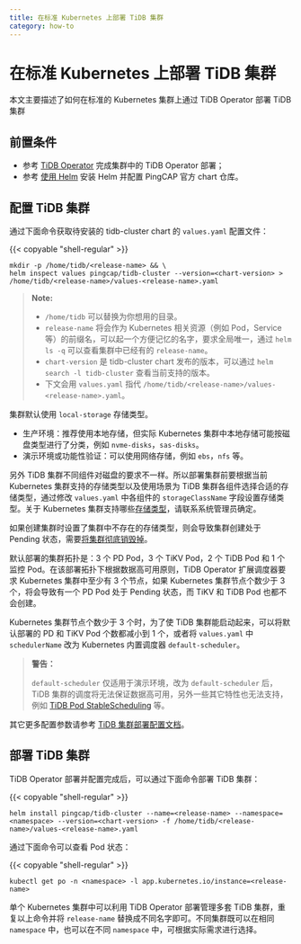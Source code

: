 ```yaml
---
title: 在标准 Kubernetes 上部署 TiDB 集群
category: how-to
---
```


# 在标准 Kubernetes 上部署 TiDB 集群

本文主要描述了如何在标准的 Kubernetes 集群上通过 TiDB Operator 部署 TiDB 集群

## 前置条件

* 参考 [TiDB Operator](/dev/tidb-in-kubernetes/deploy/tidb-operator.md) 完成集群中的 TiDB Operator 部署；
* 参考 [使用 Helm](/dev/tidb-in-kubernetes/reference/tools/in-kubernetes.md#使用-helm) 安装 Helm 并配置 PingCAP 官方 chart 仓库。

## 配置 TiDB 集群

通过下面命令获取待安装的 tidb-cluster chart 的 `values.yaml` 配置文件：

{{< copyable "shell-regular" >}}

```shell
mkdir -p /home/tidb/<release-name> && \
helm inspect values pingcap/tidb-cluster --version=<chart-version> > /home/tidb/<release-name>/values-<release-name>.yaml
```

> **Note:**
> 
> - `/home/tidb` 可以替换为你想用的目录。
> - `release-name` 将会作为 Kubernetes 相关资源（例如 Pod，Service 等）的前缀名，可以起一个方便记忆的名字，要求全局唯一，通过 `helm ls -q` 可以查看集群中已经有的 `release-name`。
> - `chart-version` 是 tidb-cluster chart 发布的版本，可以通过 `helm search -l tidb-cluster` 查看当前支持的版本。
> - 下文会用 `values.yaml` 指代 `/home/tidb/<release-name>/values-<release-name>.yaml`。

集群默认使用 `local-storage` 存储类型。

- 生产环境：推荐使用本地存储，但实际 Kubernetes 集群中本地存储可能按磁盘类型进行了分类，例如 `nvme-disks`，`sas-disks`。
- 演示环境或功能性验证：可以使用网络存储，例如 `ebs`，`nfs` 等。

另外 TiDB 集群不同组件对磁盘的要求不一样。所以部署集群前要根据当前 Kubernetes 集群支持的存储类型以及使用场景为 TiDB 集群各组件选择合适的存储类型，通过修改 `values.yaml` 中各组件的 `storageClassName` 字段设置存储类型。关于 Kubernetes 集群支持哪些[存储类型](/dev/tidb-in-kubernetes/reference/configuration/storage-class.md)，请联系系统管理员确定。

如果创建集群时设置了集群中不存在的存储类型，则会导致集群创建处于 Pending 状态，需要[将集群彻底销毁掉](/dev/tidb-in-kubernetes/maintain/destroy-tidb-cluster.md)。

默认部署的集群拓扑是：3 个 PD Pod，3 个 TiKV Pod，2 个 TiDB Pod 和 1 个监控 Pod。在该部署拓扑下根据数据高可用原则，TiDB Operator 扩展调度器要求 Kubernetes 集群中至少有 3 个节点，如果 Kubernetes 集群节点个数少于 3 个，将会导致有一个 PD Pod 处于 Pending 状态，而 TiKV 和 TiDB Pod 也都不会创建。

Kubernetes 集群节点个数少于 3 个时，为了使 TiDB 集群能启动起来，可以将默认部署的 PD 和 TiKV Pod 个数都减小到 1 个，或者将 `values.yaml` 中 `schedulerName` 改为 Kubernetes 内置调度器 `default-scheduler`。

> **警告：**
> 
> `default-scheduler` 仅适用于演示环境，改为 `default-scheduler` 后，TiDB 集群的调度将无法保证数据高可用，另外一些其它特性也无法支持，例如 [TiDB Pod StableScheduling](https://github.com/pingcap/tidb-operator/blob/master/docs/design-proposals/tidb-stable-scheduling.md) 等。

其它更多配置参数请参考 [TiDB 集群部署配置文档](/dev/tidb-in-kubernetes/reference/configuration/tidb-cluster.md)。

## 部署 TiDB 集群

TiDB Operator 部署并配置完成后，可以通过下面命令部署 TiDB 集群：

{{< copyable "shell-regular" >}}

```shell
helm install pingcap/tidb-cluster --name=<release-name> --namespace=<namespace> --version=<chart-version> -f /home/tidb/<release-name>/values-<release-name>.yaml
```

通过下面命令可以查看 Pod 状态：

{{< copyable "shell-regular" >}}

```shell
kubectl get po -n <namespace> -l app.kubernetes.io/instance=<release-name>
```

单个 Kubernetes 集群中可以利用 TiDB Operator 部署管理多套 TiDB 集群，重复以上命令并将 `release-name` 替换成不同名字即可。不同集群既可以在相同 `namespace` 中，也可以在不同 `namespace` 中，可根据实际需求进行选择。